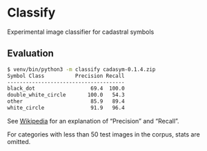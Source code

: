 # Classify

Experimental image classifier for cadastral symbols


## Evaluation

```sh
$ venv/bin/python3 -m classify cadasym-0.1.4.zip
Symbol Class          Precision Recall
--------------------------------------
black_dot                  69.4  100.0
double_white_circle       100.0   54.3
other                      85.9   89.4
white_circle               91.9   96.4
```

See [Wikipedia](https://en.wikipedia.org/wiki/Precision_and_recall)
for an explanation of “Precision” and “Recall”.

For categories with less than 50 test images in the corpus, stats are omitted.
